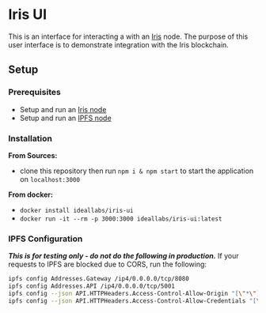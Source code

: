 # Iris UI

This is an interface for interacting a with an [Iris](https://ideal-lab5.github.io) node. The purpose of this user interface is to demonstrate integration with the Iris blockchain.

## Setup

### Prerequisites

- Setup and run an [Iris node](https://github.com/ideal-lab5/iris/tree/master)
- Setup and run an [IPFS node](https://docs.ipfs.io/install/)

### Installation

**From Sources:**

- clone this repository then run `npm i & npm start` to start the application on `localhost:3000`

**From docker:**

- `docker install ideallabs/iris-ui`
- `docker run -it --rm -p 3000:3000 ideallabs/iris-ui:latest`

### IPFS Configuration

***This is for testing only - do not do the following in production.***
If your requests to IPFS are blocked due to CORS, run the following:

``` bash
ipfs config Addresses.Gateway /ip4/0.0.0.0/tcp/8080
ipfs config Addresses.API /ip4/0.0.0.0/tcp/5001
ipfs config --json API.HTTPHeaders.Access-Control-Allow-Origin "[\"*\"]"
ipfs config --json API.HTTPHeaders.Access-Control-Allow-Credentials "[\"true\"]"
```